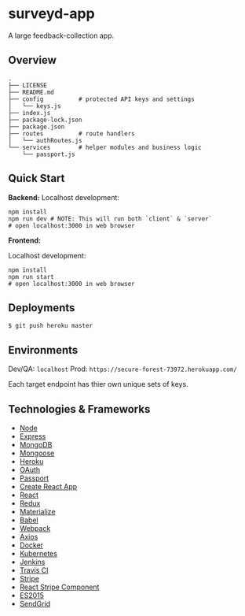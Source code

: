 # surveyd-app

A large feedback-collection app.

## Overview

```
.
├── LICENSE
├── README.md
├── config          # protected API keys and settings
│   └── keys.js
├── index.js
├── package-lock.json
├── package.json
├── routes          # route handlers
│   └── authRoutes.js
└── services        # helper modules and business logic
    └── passport.js
```

## Quick Start

**Backend:**
Localhost development:

```
npm install
npm run dev # NOTE: This will run both `client` & `server`
# open localhost:3000 in web browser
```

**Frontend:**

Localhost development:

```
npm install
npm run start
# open localhost:3000 in web browser
```

## Deployments

`$ git push heroku master`

## Environments

Dev/QA: `localhost`
Prod: `https://secure-forest-73972.herokuapp.com/`

Each target endpoint has thier own unique sets of keys.

## Technologies & Frameworks

- [Node]()
- [Express]()
- [MongoDB]()
- [Mongoose]()
- [Heroku]()
- [OAuth]()
- [Passport]()
- [Create React App]()
- [React]()
- [Redux]()
- [Materialize]()
- [Babel]()
- [Webpack]()
- [Axios]()
- [Docker]()
- [Kubernetes]()
- [Jenkins]()
- [Travis CI]()
- [Stripe]()
- [React Stripe Component]()
- [ES2015]()
- [SendGrid]()
